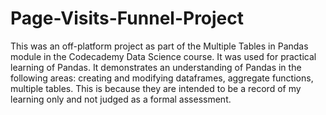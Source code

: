 # Page-Visits-Funnel-Project
This was an off-platform project as part of the Multiple Tables in Pandas module in the Codecademy Data Science course. It was used for practical learning of Pandas. It demonstrates an understanding of Pandas in the following areas: creating and modifying dataframes, aggregate functions, multiple tables.
This is because they are intended to be a record of my learning only and not judged as a formal assessment.
